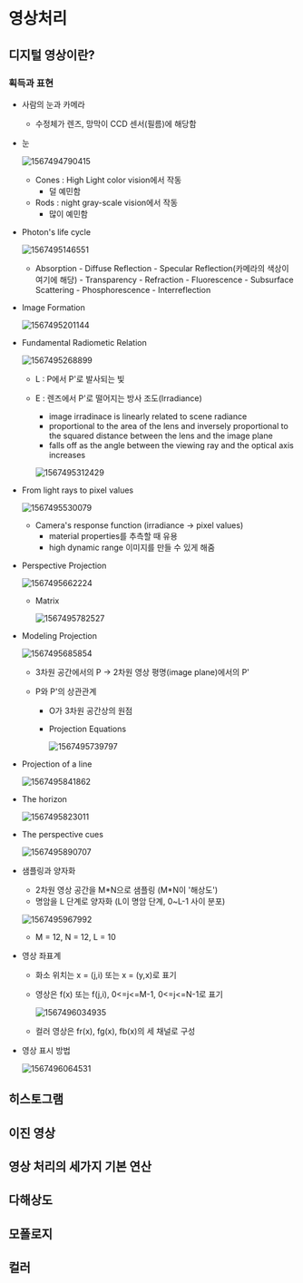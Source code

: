 # 영상처리

## 디지털 영상이란?

### 획득과 표현

- 사람의 눈과 카메라 
  - 수정체가 렌즈, 망막이 CCD 센서(필름)에 해당함

- 눈

  ![1567494790415](C:\Users\mskwon\Desktop\2019-1\typora_images\1567494790415.png)

  - Cones : High Light color vision에서 작동
    - 덜 예민함
  - Rods : night gray-scale vision에서 작동
    - 많이 예민함

- Photon's life cycle

  ![1567495146551](C:\Users\mskwon\Desktop\2019-1\typora_images\1567495146551.png)

  - Absorption - Diffuse Reflection - Specular Reflection(카메라의 색상이 여기에 해당) - Transparency - 
    Refraction - Fluorescence - Subsurface Scattering - Phosphorescence - Interreflection

- Image Formation

  ![1567495201144](C:\Users\mskwon\Desktop\2019-1\typora_images\1567495201144.png)

- Fundamental Radiometic Relation

  ![1567495268899](C:\Users\mskwon\Desktop\2019-1\typora_images\1567495268899.png)

  - L : P에서 P'로 발사되는 빛

  - E : 렌즈에서 P'로 떨어지는 방사 조도(Irradiance)

    - image irradinace is linearly related to scene radiance
    - proportional to the area of the lens and inversely proportional to the squared distance between the lens and the image plane
    - falls off as the angle between the viewing ray and the optical axis increases

    ![1567495312429](C:\Users\mskwon\Desktop\2019-1\typora_images\1567495312429.png)

- From light rays to pixel values

  ![1567495530079](C:\Users\mskwon\Desktop\2019-1\typora_images\1567495530079.png)

  - Camera's response function (irradiance -> pixel values)
    - material properties를 추측할 때 유용
    - high dynamic range 이미지를 만들 수 있게 해줌

- Perspective Projection

  ![1567495662224](C:\Users\mskwon\Desktop\2019-1\typora_images\1567495662224.png)

  - Matrix

    ![1567495782527](C:\Users\mskwon\Desktop\2019-1\typora_images\1567495782527.png)

- Modeling Projection

  ![1567495685854](C:\Users\mskwon\Desktop\2019-1\typora_images\1567495685854.png)

  - 3차원 공간에서의 P -> 2차원 영상 평명(image plane)에서의 P'

  - P와 P'의 상관관계

    - O가 3차원 공간상의 원점

    - Projection Equations

      ![1567495739797](C:\Users\mskwon\Desktop\2019-1\typora_images\1567495739797.png)

- Projection of a line

  ![1567495841862](C:\Users\mskwon\Desktop\2019-1\typora_images\1567495841862.png)

- The horizon

  ![1567495823011](C:\Users\mskwon\Desktop\2019-1\typora_images\1567495823011.png)

- The perspective cues

  ![1567495890707](C:\Users\mskwon\Desktop\2019-1\typora_images\1567495890707.png)

- 샘플링과 양자화

  - 2차원 영상 공간을 M*N으로 샘플링 (M\*N이 '해상도')
  - 명암을 L 단계로 양자화 (L이 명암 단계, 0~L-1 사이 분포)

  ![1567495967992](C:\Users\mskwon\Desktop\2019-1\typora_images\1567495967992.png)

  - M = 12, N = 12, L = 10

- 영상 좌표계

  - 화소 위치는 x = (j,i) 또는 x = (y,x)로 표기 

  - 영상은 f(x) 또는 f(j,i), 0<=j<=M-1, 0<=j<=N-1로 표기

    ![1567496034935](C:\Users\mskwon\Desktop\2019-1\typora_images\1567496034935.png)

  - 컬러 영상은 fr(x), fg(x), fb(x)의 세 채널로 구성

- 영상 표시 방법

  ![1567496064531](C:\Users\mskwon\Desktop\2019-1\typora_images\1567496064531.png)

## 히스토그램

## 이진 영상

## 영상 처리의 세가지 기본 연산

## 다해상도

## 모폴로지

## 컬러

